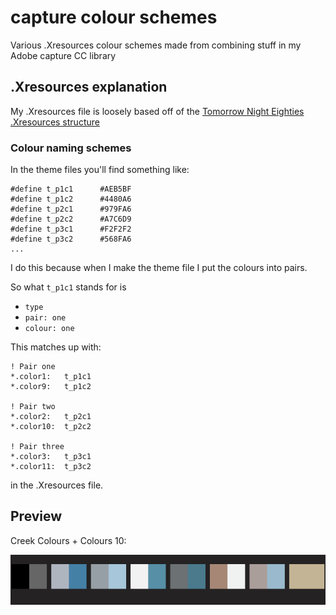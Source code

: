 # capture colour schemes
Various .Xresources colour schemes made from combining stuff in my Adobe capture CC library

## .Xresources explanation

My .Xresources file is loosely based off of the [Tomorrow Night Eighties .Xresources structure](https://github.com/chriskempson/tomorrow-theme/blob/master/Xdefaults/XresourceTomorrowNightEighties)

### Colour naming schemes

In the theme files you'll find something like:

```
#define t_p1c1		#AEB5BF
#define t_p1c2		#4480A6
#define t_p2c1		#979FA6
#define t_p2c2		#A7C6D9
#define t_p3c1		#F2F2F2
#define t_p3c2		#568FA6
...
```

I do this because when I make the theme file I put the colours into pairs.

So what ``t_p1c1`` stands for is
- ``type``
- ``pair: one``
- ``colour: one``

This matches up with:

```
! Pair one
*.color1:	t_p1c1
*.color9:	t_p1c2

! Pair two
*.color2:	t_p2c1
*.color10:	t_p2c2

! Pair three
*.color3:	t_p3c1
*.color11:	t_p3c2
```
in the .Xresources file.

## Preview

Creek Colours + Colours 10:

![pic.png](preview/cc-c10.png)
